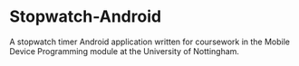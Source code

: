 # Stopwatch-Android
A stopwatch timer Android application written for coursework in the Mobile Device Programming module at the University of Nottingham.
